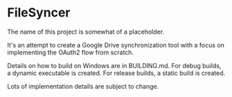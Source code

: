 # FileSyncer

The name of this project is somewhat of a placeholder.

It's an attempt to create a Google Drive synchronization tool with a focus on implementing the OAuth2 flow from scratch.

Details on how to build on Windows are in BUILDING.md. For debug builds, a dynamic executable is created. For release builds, a static build is created.

Lots of implementation details are subject to change.
